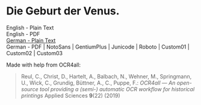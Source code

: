 # Die Geburt der Venus.

English - Plain Text  
English - PDF  
[German - Plain Text](full-text-german.md)  
German - PDF | NotoSans | GentiumPlus | Junicode | Roboto | Custom01 | Custom02 | Custom03  

Made with help from OCR4all:

> Reul, C., Christ, D., Hartelt, A., Balbach, N., Wehner, M., Springmann, U., Wick, C., Grundig, Büttner, A., C., Puppe, F.: *OCR4all — An open-source tool providing a (semi-) automatic OCR workflow for historical printings* Applied Sciences **9**(22) (2019)

